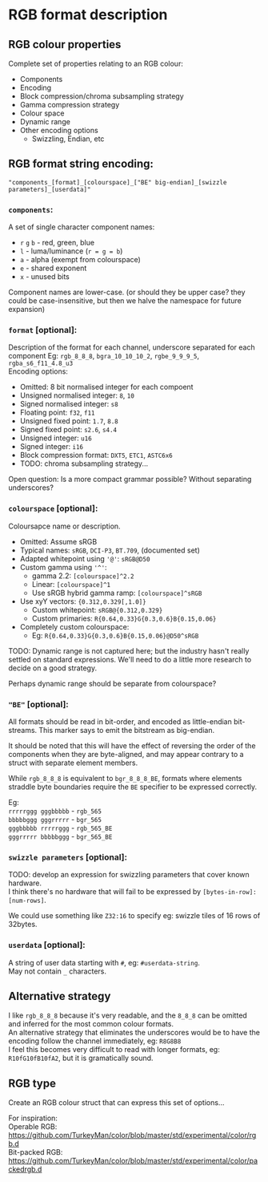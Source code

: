 # RGB format description

## RGB colour properties

Complete set of properties relating to an RGB colour:  
- Components
- Encoding
- Block compression/chroma subsampling strategy
- Gamma compression strategy
- Colour space
- Dynamic range
- Other encoding options
    - Swizzling, Endian, etc

## RGB format string encoding:

`"components_[format]_[colourspace]_["BE" big-endian]_[swizzle parameters]_[userdata]"`

### `components`:  
A set of single character component names:
- `r` `g` `b` - red, green, blue
- `l` - luma/luminance (`r = g = b`)
- `a` - alpha (exempt from colourspace)
- `e` - shared exponent
- `x` - unused bits

Component names are lower-case. (or should they be upper case? they could be case-insensitive, but then we halve the namespace for future expansion)

### `format` [optional]:  
Description of the format for each channel, underscore separated for each component
Eg: `rgb_8_8_8`, `bgra_10_10_10_2`, `rgbe_9_9_9_5`, `rgba_s6_f11_4.8_u3`  
Encoding options:
- Omitted: 8 bit normalised integer for each compoent
- Unsigned normalised integer: `8`, `10`
- Signed normalised integer: `s8`
- Floating point: `f32`, `f11`
- Unsigned fixed point: `1.7`, `8.8`
- Signed fixed point: `s2.6`, `s4.4`
- Unsigned integer: `u16`
- Signed integer: `i16`
- Block compression format: `DXT5`, `ETC1`, `ASTC6x6`
- TODO: chroma subsampling strategy...

Open question: Is a more compact grammar possible? Without separating underscores?

### `colourspace` [optional]:  
Coloursapce name or description.
- Omitted: Assume sRGB
- Typical names: `sRGB`, `DCI-P3`, `BT.709`, (documented set)
- Adapted whitepoint using `'@'`: `sRGB@D50`
- Custom gamma using `'^'`:
    - gamma 2.2: `[colourspace]^2.2`
    - Linear: `[colourspace]^1`
    - Use sRGB hybrid gamma ramp: `[colourspace]^sRGB`
- Use xyY vectors: `{0.312,0.329[,1.0]}`
    - Custom whitepoint: `sRGB@{0.312,0.329}`
    - Custom primaries: `R{0.64,0.33}G{0.3,0.6}B{0.15,0.06}`
- Completely custom colourspace:
    - Eg: `R{0.64,0.33}G{0.3,0.6}B{0.15,0.06}@D50^sRGB`

TODO: Dynamic range is not captured here; but the industry hasn't really settled on standard expressions. We'll need to do a little more research to decide on a good strategy.

Perhaps dynamic range should be separate from colourspace?

### `"BE"` [optional]:  
All formats should be read in bit-order, and encoded as little-endian bit-streams. This marker says to emit the bitstream as big-endian.

It should be noted that this will have the effect of reversing the order of the components when they are byte-aligned, and may appear contrary to a struct with separate element members.

While `rgb_8_8_8` is equivalent to `bgr_8_8_8_BE`, formats where elements straddle byte boundaries require the `BE` specifier to be expressed correctly.

Eg:  
`rrrrrggg gggbbbbb` - `rgb_565`  
`bbbbbggg gggrrrrr` - `bgr_565`  
`gggbbbbb rrrrrggg` - `rgb_565_BE`  
`gggrrrrr bbbbbggg` - `bgr_565_BE`  


### `swizzle parameters` [optional]:  
TODO: develop an expression for swizzling parameters that cover known hardware.  
I think there's no hardware that will fail to be expressed by `[bytes-in-row]:[num-rows]`.

We could use something like `Z32:16` to specify eg: swizzle tiles of 16 rows of 32bytes.

### `userdata` [optional]:  
A string of user data starting with `#`, eg: `#userdata-string`.  
May not contain `_` characters.

## Alternative strategy

I like `rgb_8_8_8` because it's very readable, and the `8_8_8` can be omitted and inferred for the most common colour formats.  
An alternative strategy that eliminates the underscores would be to have the encoding follow the channel immediately, eg: `R8G8B8`  
I feel this becomes very difficult to read with longer formats, eg: `R10fG10fB10fA2`, but it is gramatically sound.

## RGB type

Create an RGB colour struct that can express this set of options...

For inspiration:  
Operable RGB: https://github.com/TurkeyMan/color/blob/master/std/experimental/color/rgb.d  
Bit-packed RGB: https://github.com/TurkeyMan/color/blob/master/std/experimental/color/packedrgb.d
